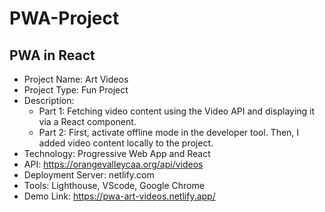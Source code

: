 # PWA-Project

## PWA in React
* Project Name: Art Videos
* Project Type: Fun Project
* Description: 
    * Part 1: Fetching video content using the Video API and displaying it via a React component.
    * Part 2: First, activate offline mode in the developer tool. Then, I added video content locally to the project.
* Technology: Progressive Web App and React 
* API: https://orangevalleycaa.org/api/videos
* Deployment Server: netlify.com
* Tools: Lighthouse, VScode, Google Chrome
* Demo Link: https://pwa-art-videos.netlify.app/
